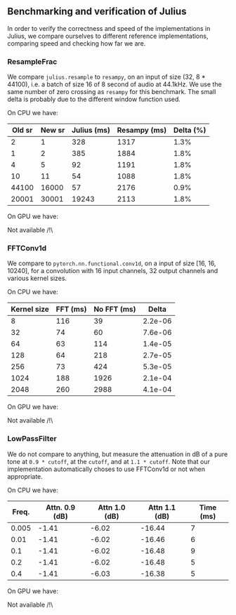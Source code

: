 ## Benchmarking and verification of Julius

In order to verify the correctness and speed of the implementations in Julius,
we compare ourselves to different reference implementations, comparing speed and
checking how far we are.

### ResampleFrac

We compare `julius.resample` to `resampy`, on an input of size (32, 8 * 44100),
i.e. a batch of size 16 of 8 second of audio at 44.1kHz.
We use the same number of zero crossing as `resampy` for this benchmark.
The small delta is probably
due to the different window function used.


On CPU we have:

| Old sr | New sr | Julius (ms) | Resampy (ms) | Delta (%) |
|--------|--------|-------------|--------------|-----------|
|      2 |      1 |         328 |         1317 |      1.3% |
|      1 |      2 |         385 |         1884 |      1.8% |
|      4 |      5 |          92 |         1191 |      1.8% |
|     10 |     11 |          54 |         1088 |      1.8% |
|  44100 |  16000 |          57 |         2176 |      0.9% |
|  20001 |  30001 |       19243 |         2113 |      1.8% |


On GPU we have:

Not available /!\

### FFTConv1d

We compare to `pytorch.nn.functional.conv1d`, on a input of size [16, 16, 10240],
for a convolution with 16 input channels, 32 output channels and various kernel sizes.

On CPU we have:

| Kernel size | FFT (ms) | No FFT (ms) |   Delta |
|-------------|----------|-------------|---------|
|           8 |      116 |          39 | 2.2e-06 |
|          32 |       74 |          60 | 7.6e-06 |
|          64 |       63 |         114 | 1.4e-05 |
|         128 |       64 |         218 | 2.7e-05 |
|         256 |       73 |         424 | 5.3e-05 |
|        1024 |      188 |        1926 | 2.1e-04 |
|        2048 |      260 |        2988 | 4.1e-04 |


On GPU we have:

Not available /!\

### LowPassFilter

We do not compare to anything, but measure the attenuation in dB of a pure tone
at `0.9 * cutoff`, at the `cutoff`, and at `1.1 * cutoff`.
Note that our implementation automatically choses to use FFTConv1d or not when appropriate.

On CPU we have:

| Freq. | Attn. 0.9 (dB) | Attn 1.0 (dB) | Attn 1.1 (dB) | Time (ms) |
|-------|----------------|---------------|---------------|-----------|
| 0.005 |          -1.41 |         -6.02 |        -16.44 |         7 |
|  0.01 |          -1.41 |         -6.02 |        -16.46 |         6 |
|   0.1 |          -1.41 |         -6.02 |        -16.48 |         9 |
|   0.2 |          -1.41 |         -6.02 |        -16.48 |         5 |
|   0.4 |          -1.41 |         -6.03 |        -16.38 |         5 |


On GPU we have:

Not available /!\


